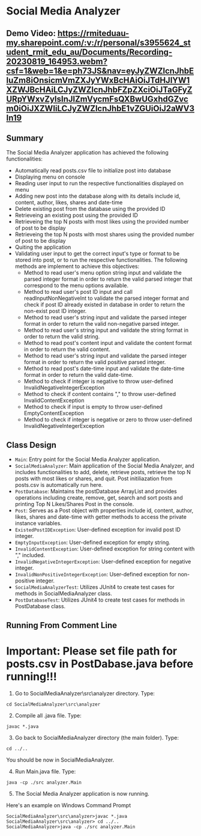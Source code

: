 # Social Media Analyzer

## Demo Video: https://rmiteduau-my.sharepoint.com/:v:/r/personal/s3955624_student_rmit_edu_au/Documents/Recording-20230819_164953.webm?csf=1&web=1&e=ph73JS&nav=eyJyZWZlcnJhbEluZm8iOnsicmVmZXJyYWxBcHAiOiJTdHJlYW1XZWJBcHAiLCJyZWZlcnJhbFZpZXciOiJTaGFyZURpYWxvZyIsInJlZmVycmFsQXBwUGxhdGZvcm0iOiJXZWIiLCJyZWZlcnJhbE1vZGUiOiJ2aWV3In19

## Summary
The Social Media Analyzer application has achieved the following functionalities:
- Automatically read posts.csv file to initialize post into database
- Displaying menu on console
- Reading user input to run the respective functionalities displayed on menu
- Adding new post into the database along with its details include id, content, author, likes, shares and date-time
- Delete existing post from the database using the provided ID
- Retrieveing an existing post using the provided ID
- Retrieveing the top N posts with most likes using the provided number of post to be display
- Retrieveing the top N posts with most shares using the provided number of post to be display
- Quiting the application
- Validating user input to get the correct input's type or format to be stored into post, or to run the respective functionalities. The following methods are implement to achieve this objectives:
  - Method to read user's menu option string input and validate the parsed integer format in order to return the valid parsed integer that correspond to the menu options available.
  - Method to read user's post ID input and call readInputNonNegativeInt to validate the parsed integer format and check if post ID already existed in database in order to return the non-exist post ID integer.
  - Method to read user's string input and validate the parsed integer format in order to return the valid non-negative parsed integer.
  - Method to read user's string input and validate the string format in order to return the valid string.
  - Method to read post's content input and validate the content format in order to return the valid content.
  - Method to read user's string input and validate the parsed integer format in order to return the valid positive parsed integer.
  - Method to read post's date-time input and validate the date-time format in order to return the valid date-time.
  - Method to check if integer is negative to throw user-defined InvalidNegativeIntegerException
  - Method to check if content contains "," to throw user-defined InvalidContentException
  - Method to check if input is empty to throw user-defined EmptyContentException
  - Method to check if integer is negative or zero to throw user-defined InvalidNegativeIntegerException

## Class Design
- ```Main```: Entry point for the Social Media Analyzer application.
- ```SocialMediaAnalyzer```: Main application of the Social Media Analyzer, and includes functionalities to add, delete, retrieve posts, retrieve the top N posts with most likes or shares, and quit. Post initiliazation from posts.csv is automatically run here.
- ```PostDatabase```: Maintains the postDatabase ArrayList and provides operations including create, remove, get, search and sort posts and printing Top N Likes/Shares Post in the console.
- ```Post```: Serves as a Post object with properties include id, content, author, likes, shares and date-time with getter methods to access the private instance variables.
- ```ExistedPostIDException```: User-defined exception for invalid post ID integer.
- ```EmptyInputException```: User-defined exception for empty string.
- ```InvalidContentException```: User-defined exception for string content with "," included.
- ```InvalidNegativeIntegerException```: User-defined exception for negative integer.
- ```InvalidNonPositiveIntegerException```: User-defined exception for non-positive integer.
- ```SocialMediaAnalyzerTest```: Utilizes JUnit4 to create test cases for methods in SocialMediaAnalyzer class.
- ```PostDatabaseTest```: Utilizes JUnit4 to create test cases for methods in PostDatabase class.

## Running From Comment Line

# Important: Please set file path for posts.csv in PostDabase.java before running!!!

1) Go to SocialMediaAnalyzer\src\analyzer directory. Type:
```
cd SocialMediaAnalyzer\src\analyzer
```
2) Compile all .java file. Type:
```
javac *.java
```
3) Go back to SocialMediaAnalyzer directory (the main folder). Type:
```
cd ../..
```
You should be now in SocialMediaAnalyzer.

4) Run Main.java file. Type:
```
java -cp ./src analyzer.Main
```
5) The Social Media Analyzer application is now running.

Here's an example on Windows Command Prompt
```
SocialMediaAnalyzer\src\analyzer>javac *.java
SocialMediaAnalyzer\src\analyzer> cd ../..
SocialMediaAnalyzer>java -cp ./src analyzer.Main
```
